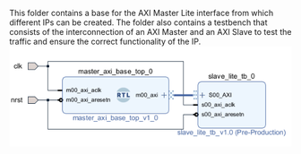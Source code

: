 This folder contains a base for the AXI Master Lite interface from which different IPs can be created. 
The folder also contains a testbench that consists of the interconnection of an AXI Master and an AXI Slave to test the traffic and ensure the correct functionality of the IP.
![BD test](bd.png)

